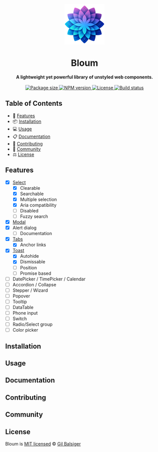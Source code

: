 <div align="center">
    <a href="https://www.bloum.dev">
        <img src="https://raw.githubusercontent.com/balsigergil/bloum/main/docs/static/img/bloum_logo.png" height="128" alt="logo">
    </a>
    <h1>Bloum</h1>
    <strong>A lightweight yet powerful library of unstyled web components.</strong>
    <br>
    <br>
    <div align="center">
        <a aria-label="Bundlephobia" href="https://bundlephobia.com/package/bloum">
          <img alt="Package size" src="https://img.shields.io/bundlephobia/minzip/bloum?style=for-the-badge">
        </a>
        <a aria-label="NPM version" href="https://www.npmjs.com/package/bloum">
          <img alt="NPM version" src="https://img.shields.io/npm/v/bloum?style=for-the-badge">
        </a>
        <a aria-label="License" href="https://github.com/balsigergil/bloum/blob/main/LICENSE">
          <img alt="License" src="https://img.shields.io/npm/l/bloum?style=for-the-badge">
        </a>
        <a aria-label="Build status" href="https://github.com/balsigergil/bloum/actions/workflows/playwright.yml">
          <img alt="Build status" src="https://img.shields.io/github/actions/workflow/status/balsigergil/bloum/playwright.yml?style=for-the-badge&label=tests">
        </a>
    </div>
</div>

## Table of Contents

- 🚀 [Features](#features)
- 📦 [Installation](#installation)
- 💻 [Usage](#usage)
- 📋 [Documentation](#documentation)
- 📝 [Contributing](#contributing)
- 💬 [Community](#community)
- ⚖️ [License](#license)

## Features

- [x] [Select](https://www.bloum.dev/docs/components/select)
  - [x] Clearable
  - [x] Searchable
  - [x] Multiple selection
  - [x] Aria compatibility
  - [ ] Disabled
  - [ ] Fuzzy search
- [x] [Modal](https://www.bloum.dev/docs/components/modal)
- [x] Alert dialog
  - [ ] Documentation
- [x] [Tabs](https://www.bloum.dev/docs/components/tabs)
  - [x] Anchor links
- [x] [Toast](https://www.bloum.dev/docs/components/toast)
  - [x] Autohide
  - [x] Dismissable
  - [ ] Position
  - [ ] Promise based
- [ ] DatePicker / TimePicker / Calendar
- [ ] Accordion / Collapse
- [ ] Stepper / Wizard
- [ ] Popover
- [ ] Tooltip
- [ ] DataTable
- [ ] Phone input
- [ ] Switch
- [ ] Radio/Select group
- [ ] Color picker

## Installation

## Usage

## Documentation

## Contributing

## Community

## License

Bloum is [MIT licensed](./LICENSE) &copy; [Gil Balsiger](https://github.com/balsigergil)
